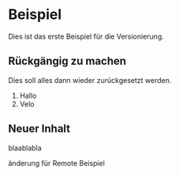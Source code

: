 # Beispiel
Dies ist das erste Beispiel für die Versionierung.

## Rückgängig zu machen
Dies soll alles dann wieder zurückgesetzt werden.

1. Hallo
2. Velo
 
## Neuer Inhalt
blaablabla

änderung für Remote Beispiel
